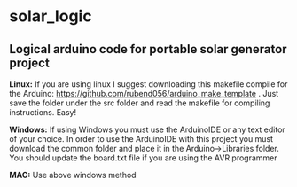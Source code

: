 # solar_logic
## Logical arduino code for portable solar generator project

**Linux:**
If you are using linux I suggest downloading this makefile compile for the Arduino: 
https://github.com/rubend056/arduino_make_template . Just save the folder under the src folder and read the makefile for compiling instructions. Easy!

**Windows:**
If using Windows you must use the ArduinoIDE or any text editor of your choice.
In order to use the ArduinoIDE with this project you must download the common folder and place it 
in the Arduino->Libraries folder. You should update the board.txt file if you are using the AVR programmer

**MAC:**
Use above windows method
